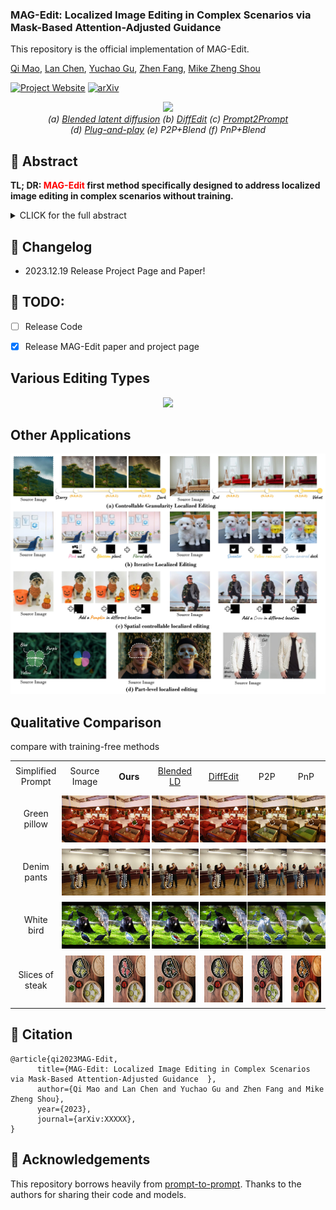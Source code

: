 ### MAG-Edit: Localized Image Editing in Complex Scenarios via Mask-Based Attention-Adjusted Guidance  

This repository is the official implementation of MAG-Edit.

[Qi Mao](https://sites.google.com/view/qi-mao/), [Lan Chen](), [Yuchao Gu](https://ycgu.site/), [Zhen Fang](), [Mike Zheng Shou](https://sites.google.com/view/showlab)


[![Project Website](https://img.shields.io/badge/Project-Website-orange
)](https://orannue.github.io/MAG-Edit/)
[![arXiv](https://img.shields.io/badge/arXiv-XXXXX-red
)]()

<p align="center">
<img src="assets/teaser.png"width="1080px"/>  
<br>
<em> (a) <a href="https://github.com/omriav/blended-latent-diffusion">Blended latent diffusion</a>  (b) <a href="https://arxiv.org/abs/2210.11427">DiffEdit</a>  (c) <a href="https://github.com/google/prompt-to-prompt">Prompt2Prompt</a> <br> 
(d)  <a href="https://github.com/MichalGeyer/plug-and-play">Plug-and-play</a>  (e) P2P+Blend (f) PnP+Blend</em>
</p>

## :bookmark: Abstract
<b>TL; DR: <font color="red">MAG-Edit</font> first method specifically designed to
address localized image editing in complex scenarios without training.</b>

<details><summary>CLICK for the full abstract</summary>
Recent diffusion-based image editing approaches have exhibited impressive editing capabilities in images with simple compositions. However, localized editing in complex scenarios has not been well-studied in the literature, despite its growing real-world demands. Existing mask-based inpainting methods fall short of retaining the underlying structure within the edit region. Meanwhile, mask-free attention-based methods often exhibit editing leakage and misalignment in more complex compositions. In this work, we develop MAG-Edit, a training-free, inference-stage optimization method, which enables localized image editing in complex scenarios. In particular, MAG-Edit optimizes the noise latent feature in diffusion models by maximizing two mask-based cross-attention constraints of the edit token, which in turn gradually enhances the local alignment with the desired prompt. Extensive quantitative and qualitative experiments demonstrate the effectiveness of our method in achieving both text alignment and structure preservation for localized editing within complex scenarios.
</details>

## :pencil: Changelog
- 2023.12.19 Release Project Page and Paper!
## :date: TODO:

- [ ] Release Code
- [x] Release MAG-Edit paper and project page


<p align="center">
<h2> Various Editing Types </h2>
<p align="center">
<img src="assets/editing_types.png"/>  
</p>

<h2> Other Applications</h2>  
<p align="center">
<img src="assets/other_apps.jpg"/>  
<br>

<h2> Qualitative Comparison </h2>
compare with training-free methods
<p align="center">
  <table align="center"   style="text-align:center;">
    <tr style="width: 85px; height:50px;padding:0;">
      <td align="center"  >
       Simplified <br>Prompt
      </td>
      <td align="center">
       Source <br> Image
      </td>
      <td  align="center">
        <b>Ours</b>
      </td>
      <td align="center">
       <a href="https://github.com/omriav/blended-latent-diffusion">Blended <br> LD</a>
      </td>
      <td  align="center">
      <a href="https://arxiv.org/abs/2210.11427">DiffEdit</a>
      </td>
      <td  align="center">
      <a herf="https://github.com/google/prompt-to-prompt">P2P</a>
      </td>
      <td  align="center">
      <a herf="https://github.com/MichalGeyer/plug-and-play">PnP</a>
      </td>
    </tr>
    <tr>
      <td style="width: 85px; height:85px;padding:0;" align="center">
        Green <br>pillow
      </td>
      <td style="width: 85px; height:85px;padding:0;" align="center">
        <img src="assets/compare/training-free/1/source.png" style="width: 75px; height: 75px;margin:0;padding=0;vertical-align:middle;" hspace="0" vspace="0">
      </td>
      <td style="width:85px; height: 85px;padding:0;" align="center">
        <img src="assets/compare/training-free/1/ours.png" style="width: 75px; height: 75px;margin:0;padding=0;vertical-align:middle;" hspace="0" vspace="0">
      </td>
      <td style="width: 85px; height: 85px;padding:0;" align="center">
        <img src="assets/compare/training-free/1/blended.png" style="width: 75px; height: 75px;margin:0;padding=0;vertical-align:middle;" hspace="0" vspace="0">
      </td>          
      <td style="width: 85px; height: 85px;padding:0;" align="center">
        <img src="assets/compare/training-free/1/diffedit.png" style="width: 75px; height: 75px;margin:0;padding=0;vertical-align:middle;" hspace="0" vspace="0">
      </td>
      <td style="width: 85px; height: 85px;padding:0;" align="center">
        <img src="assets/compare/training-free/1/p2p.png" style="width: 75px; height: 75px;margin:0;padding=0;vertical-align:middle;" hspace="0" vspace="0">
      </td>      
      <td style="width: 85px; height: 85px;padding:0;" align="center">
        <img src="assets/compare/training-free/1/pnp.png" style="width: 75px; height: 75px;margin:0;padding=0;vertical-align:middle;" hspace="0" vspace="0">
      </td>     
    </tr>
    <tr>
      <td style="width: 85px; height:85px;padding:0;" align="center">
        Denim <br>pants
      </td>
      <td style="width: 85px; height:85px;padding:0;" align="center">
        <img src="assets/compare/training-free/2/source.png" style="width: 75px; height: 75px;margin:0;padding=0;vertical-align:middle;" hspace="0" vspace="0">
      </td>
      <td style="width:85px; height: 85px;padding:0;" align="center">
        <img src="assets/compare/training-free/2/ours.png" style="width: 75px; height: 75px;margin:0;padding=0;vertical-align:middle;" hspace="0" vspace="0">
      </td>
      <td style="width: 85px; height: 85px;padding:0;" align="center">
        <img src="assets/compare/training-free/2/blended.png" style="width: 75px; height: 75px;margin:0;padding=0;vertical-align:middle;" hspace="0" vspace="0">
      </td>          
      <td style="width: 85px; height: 85px;padding:0;" align="center">
        <img src="assets/compare/training-free/2/diffedit.png" style="width: 75px; height: 75px;margin:0;padding=0;vertical-align:middle;" hspace="0" vspace="0">
      </td>
      <td style="width: 85px; height: 85px;padding:0;" align="center">
        <img src="assets/compare/training-free/2/p2p.png" style="width: 75px; height: 75px;margin:0;padding=0;vertical-align:middle;" hspace="0" vspace="0">
      </td>      
      <td style="width: 85px; height: 85px;padding:0;" align="center">
        <img src="assets/compare/training-free/2/pnp.png" style="width: 75px; height: 75px;margin:0;padding=0;vertical-align:middle;" hspace="0" vspace="0">
      </td>     
    </tr>
    <tr>
      <td style="width: 85px; height:85px;padding:0;" align="center">
        White <br>bird
      </td>
      <td style="width: 85px; height:85px;padding:0;" align="center">
        <img src="assets/compare/training-free/3/source.png" style="width: 75px; height: 75px;margin:0;padding=0;vertical-align:middle;" hspace="0" vspace="0">
      </td>
      <td style="width:85px; height: 85px;padding:0;" align="center">
        <img src="assets/compare/training-free/3/ours.png" style="width: 75px; height: 75px;margin:0;padding=0;vertical-align:middle;" hspace="0" vspace="0">
      </td>
      <td style="width: 85px; height: 85px;padding:0;" align="center">
        <img src="assets/compare/training-free/3/blended.png" style="width: 75px; height: 75px;margin:0;padding=0;vertical-align:middle;" hspace="0" vspace="0">
      </td>          
      <td style="width: 85px; height: 85px;padding:0;" align="center">
        <img src="assets/compare/training-free/3/diffedit.png" style="width: 75px; height: 75px;margin:0;padding=0;vertical-align:middle;" hspace="0" vspace="0">
      </td>
      <td style="width: 85px; height: 85px;padding:0;" align="center">
        <img src="assets/compare/training-free/3/p2p.png" style="width: 75px; height: 75px;margin:0;padding=0;vertical-align:middle;" hspace="0" vspace="0">
      </td>      
      <td style="width: 85px; height: 85px;padding:0;" align="center">
        <img src="assets/compare/training-free/3/pnp.png" style="width: 75px; height: 75px;margin:0;padding=0;vertical-align:middle;" hspace="0" vspace="0">
      </td>     
    </tr>
    <tr>
      <td style="width: 85px; height:85px;padding:0;" align="center">
        Slices of <br>steak
      </td>
      <td style="width: 85px; height:85px;" align="center">
        <img src="assets/compare/training-free/4/source.png" style="width: 75px; height: 75px;margin:0;padding=0;vertical-align:middle;" hspace="0" vspace="0">
      </td>
      <td style="width:85px; height: 85px;" align="center">
        <img src="assets/compare/training-free/4/ours.png" style="width: 75px; height: 75px;margin:0;padding=0;vertical-align:middle;" hspace="0" vspace="0">
      </td>
      <td style="width: 85px; height: 85px;" align="center">
        <img src="assets/compare/training-free/4/blended.png" style="width: 75px; height: 75px;margin:0;padding=0;vertical-align:middle;" hspace="0" vspace="0">
      </td>          
      <td style="width: 85px; height: 85px;" align="center">
        <img src="assets/compare/training-free/4/diffedit.png" style="width: 75px; height: 75px;margin:0;padding=0;vertical-align:middle;" hspace="0" vspace="0">
      </td>
      <td style="width: 85px; height: 85px;" align="center">
        <img src="assets/compare/training-free/4/p2p.png" style="width: 75px; height: 75px;margin:0;padding=0;vertical-align:middle;" hspace="0" vspace="0">
      </td>      
      <td style="width: 85px; height: 85px;" align="center">
        <img src="assets/compare/training-free/4/pnp.png" style="width: 75px; height: 75px;margin:0;padding=0;vertical-align:middle;" hspace="0" vspace="0">
      </td>     

  </table>





<!--
<font size=4>Comparison with <a href="https://github.com/omriav/blended-latent-diffusion">Blended LD</a> and <a href="https://arxiv.org/abs/2210.11427">DiffEdit</a></font>
</p>
<p align="center">
<img src="assets/qualitative_cmp/mask.png"/>  
</p>
<p align="center">
<font size=4>Comparison with <a href="https://github.com/google/prompt-to-prompt">P2P</a> and <a href="https://github.com/MichalGeyer/plug-and-play">PnP</a></font>
</p>
<p align="center">
<img src="assets/qualitative_cmp/p2ppnp.png"/>  
</p>
<p align="center">
<font size=4>Comparison with <a href="https://github.com/timothybrooks/instruct-pix2pix">InstructPix2Pix</a> and <a href="https://github.com/OSU-NLP-Group/MagicBrush">MagicBrush</a></font>
</p>
<p align="center">
<img src="assets/qualitative_cmp/instructimagic.png"/>  
</p>
<h3> Various Editing Scenarios </h3>
<p align="center">
<img src="assets/editing_scenarios.png"/>  
</p>
-->



## :triangular_flag_on_post: Citation 

```
@article{qi2023MAG-Edit,
      title={MAG-Edit: Localized Image Editing in Complex Scenarios via Mask-Based Attention-Adjusted Guidance  }, 
      author={Qi Mao and Lan Chen and Yuchao Gu and Zhen Fang and Mike Zheng Shou},
      year={2023},
      journal={arXiv:XXXXX},
}
``` 


## :revolving_hearts: Acknowledgements

This repository borrows heavily from [prompt-to-prompt](https://github.com/google/prompt-to-prompt/). Thanks to the authors for sharing their code and models.




